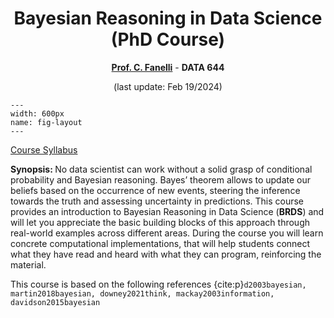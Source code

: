 <center>

# Bayesian Reasoning in Data Science (PhD Course)

<b>[Prof. C. Fanelli](https://www.cristianofanelli.com)</b> - <b>DATA 644</b>


(last update: Feb 19/2024)

</center>

<!-- It does not go in-depth into any particular topic - check out [the Jupyter Book documentation](https://jupyterbook.org) for more information. -->

```{figure} ./images/bayes_theorem.jpeg
---
width: 600px
name: fig-layout
---
```

[Course Syllabus](https://cristianofanelli.com/wp-content/uploads/2024/02/Syllabus_BRDS_644_Graduates-3.pdf)

<b>Synopsis: </b> No data scientist can work without a solid grasp of conditional probability and Bayesian reasoning. Bayes’ theorem allows to update our beliefs based on the occurrence of new events, steering the inference towards the truth and assessing uncertainty in predictions. This course provides an introduction to Bayesian Reasoning in Data Science (<b>BRDS</b>) and will let you appreciate the basic building blocks of this approach through real-world examples across different areas. During the course you will learn concrete computational implementations, that will help students connect what they have read and heard with what they can program, reinforcing the material.



This course is based on the following references {cite:p}`d2003bayesian, martin2018bayesian, downey2021think, mackay2003information, davidson2015bayesian`


```{tableofcontents}
```
